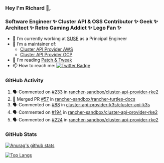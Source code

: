 ### Hey I'm Richard 👋, 

<h3 align="left">Software Engineer ✨ Cluster API & OSS Contributor ✨ Geek ✨ Architect ✨ Retro Gaming Addict ✨ Lego Fan ✨</h3>

- 🔭 I’m currently working at [SUSE](https://www.suse.com/) as a Principal Engineer
- 👯 I’m a maintainer of:
  -  [Cluster API Provider AWS](https://github.com/kubernetes-sigs/cluster-api-provider-aws)
  -  [Cluster API Provider GCP](https://github.com/kubernetes-sigs/cluster-api-provider-gcp)
- 💬 I'm reading [Patch & Tweak](https://bjooks.com/products/patch-tweak-exploring-modular-synthesis)
- 📫 How to reach me: [![Twitter Badge](https://img.shields.io/badge/-@fruit_case-00acee?style=flat&logo=Twitter&logoColor=white)](https://twitter.com/intent/follow?screen_name=fruit_case "Follow on Twitter")

### GitHub Activity 

<!--START_SECTION:activity-->
1. 🗣 Commented on [#233](https://github.com/rancher-sandbox/cluster-api-provider-rke2/issues/233#issuecomment-1888837007) in [rancher-sandbox/cluster-api-provider-rke2](https://github.com/rancher-sandbox/cluster-api-provider-rke2)
2. 🎉 Merged PR [#57](https://github.com/rancher-sandbox/rancher-turtles-docs/pull/57) in [rancher-sandbox/rancher-turtles-docs](https://github.com/rancher-sandbox/rancher-turtles-docs)
3. 🗣 Commented on [#88](https://github.com/cluster-api-provider-k3s/cluster-api-k3s/pull/88#issuecomment-1886889865) in [cluster-api-provider-k3s/cluster-api-k3s](https://github.com/cluster-api-provider-k3s/cluster-api-k3s)
4. 🗣 Commented on [#194](https://github.com/rancher-sandbox/cluster-api-provider-rke2/issues/194#issuecomment-1885332005) in [rancher-sandbox/cluster-api-provider-rke2](https://github.com/rancher-sandbox/cluster-api-provider-rke2)
5. 🗣 Commented on [#224](https://github.com/rancher-sandbox/cluster-api-provider-rke2/issues/224#issuecomment-1885329226) in [rancher-sandbox/cluster-api-provider-rke2](https://github.com/rancher-sandbox/cluster-api-provider-rke2)
<!--END_SECTION:activity-->

### GitHub Stats

[![Anurag's github stats](https://github-readme-stats.vercel.app/api?username=richardcase&count_private=true&show_icons=true)](https://github.com/anuraghazra/github-readme-stats)

[![Top Langs](https://github-readme-stats.vercel.app/api/top-langs/?username=richardcase&hide=html&layout=compact)](https://github.com/anuraghazra/github-readme-stats)
